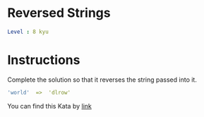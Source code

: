 # Reversed Strings

```yaml
Level : 8 kyu
```



# Instructions
Complete the solution so that it reverses the string passed into it.

```yaml
'world'  =>  'dlrow'
```

You can find this Kata by [link](https://www.codewars.com/kata/5168bb5dfe9a00b126000018/train/scala)